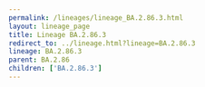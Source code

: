 ```yaml
---
permalink: /lineages/lineage_BA.2.86.3.html
layout: lineage_page
title: Lineage BA.2.86.3
redirect_to: ../lineage.html?lineage=BA.2.86.3
lineage: BA.2.86.3
parent: BA.2.86
children: ['BA.2.86.3']
---
```

